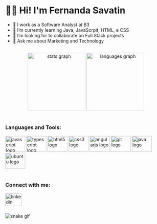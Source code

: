 <h1> 👩‍💻  Hi! I'm Fernanda Savatin </h1> 

- 🏦 I work as a Software Analyst at B3
- 🚀 I’m currently learning Java, JavaScrpit, HTML, e CSS
- 👯 I’m looking for to collaborate on Full Stack projects
- 💫 Ask me about Marketing and Technology

<h2 align="left"></h2>



###

<div align="center">
  <img src="https://github-readme-stats.vercel.app/api?hide_title=true&hide_rank=false&show_icons=true&include_all_commits=true&count_private=true&disable_animations=false&theme=buefyl&locale=en&hide_border=false&username=fernandasav" height="180" alt="stats graph"  />
  <img src="https://github-readme-stats.vercel.app/api/top-langs?locale=en&hide_title=false&layout=compact&card_width=320&langs_count=5&theme=buefy&hide_border=false&username=fernandasav" height="180" alt="languages graph"  />
</div>

<br clear="both">

###
<h3 align="left">Languages and Tools:</h3>
<div align="left">
  <img src="https://cdn.jsdelivr.net/gh/devicons/devicon/icons/javascript/javascript-original.svg" height="50" width="62" alt="javascript logo"  />
  <img src="https://cdn.jsdelivr.net/gh/devicons/devicon/icons/typescript/typescript-plain.svg" height="50" width="62" alt="typescript logo"  />
  <img src="https://cdn.jsdelivr.net/gh/devicons/devicon/icons/html5/html5-original.svg" height="50" width="62" alt="html5 logo"  />
  <img src="https://cdn.jsdelivr.net/gh/devicons/devicon/icons/css3/css3-original.svg" height="50" width="62" alt="css3 logo"  />
  <img src="https://cdn.jsdelivr.net/gh/devicons/devicon/icons/angularjs/angularjs-original.svg" height="50" width="62" alt="angularjs logo"  />
  <img src="https://cdn.jsdelivr.net/gh/devicons/devicon/icons/git/git-original.svg" height="50" width="62" alt="git logo"  />
  <img src="https://cdn.jsdelivr.net/gh/devicons/devicon/icons/java/java-original.svg" height="50" width="62" alt="java logo"  />
  <img src="https://cdn.jsdelivr.net/gh/devicons/devicon/icons/ubuntu/ubuntu-plain.svg" height="50" width="62" alt="ubuntu logo"  />
</div>

<br clear="both">
<h3 align="left">Connect with me:</h3>

<div align="left">
  <a href="https://www.linkedin.com/in/fernanda-savatin/" target="_blank">
    <img src="https://raw.githubusercontent.com/maurodesouza/profile-readme-generator/master/src/assets/icons/social/linkedin/default.svg" width="52" height="40" alt="linkedin logo"  />
  </a>
</div>

###

![snake gif](https://github.com/fernandasav/fernandasav/blob/output/github-contribution-grid-snake.svg)
